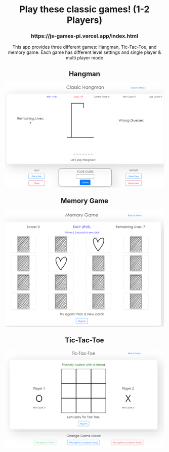 
<h1 align="center">Play these classic games! (1-2 Players)</h1>
<h3 align="center">https://js-games-pi.vercel.app/index.html</h3>
<p align="center">This app provides three different games: Hangman, Tic-Tac-Toe, and memory game. Each game has different level settings and single player & multi player mode</p>
<h2 align="center">Hangman</h2>
<p align="center"> 
  <img align="center" src="assets/demoHang.png" width="600px">
</p>
<h2 align="center">Memory Game</h2>
<p align="center"> 
  <img align="center" src="assets/demoMemory.png"  width="600px">
</p>
<h2 align="center">Tic-Tac-Toe</h2>
<p align="center"> 
  <img align="center" src="assets/demoTic.png" width="600px">
</p>
